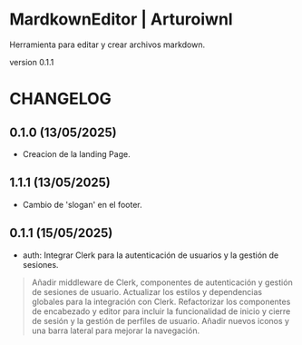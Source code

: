 # MardkownEditor | Arturoiwnl

Herramienta para editar y crear archivos markdown.

version 0.1.1

# CHANGELOG
## 0.1.0 (13/05/2025)
- Creacion de la landing Page.
## 1.1.1 (13/05/2025)
- Cambio de 'slogan' en el footer.
## 0.1.1 (15/05/2025)
 - auth: Integrar Clerk para la autenticación de usuarios y la gestión de sesiones.

> Añadir middleware de Clerk, componentes de autenticación y gestión de sesiones de 
> usuario. Actualizar los estilos y dependencias globales para la integración con Clerk. 
> Refactorizar los componentes de encabezado y editor para incluir la funcionalidad de
> inicio y cierre de sesión y la gestión de perfiles de usuario. Añadir nuevos iconos y
> una barra lateral para mejorar la navegación.

